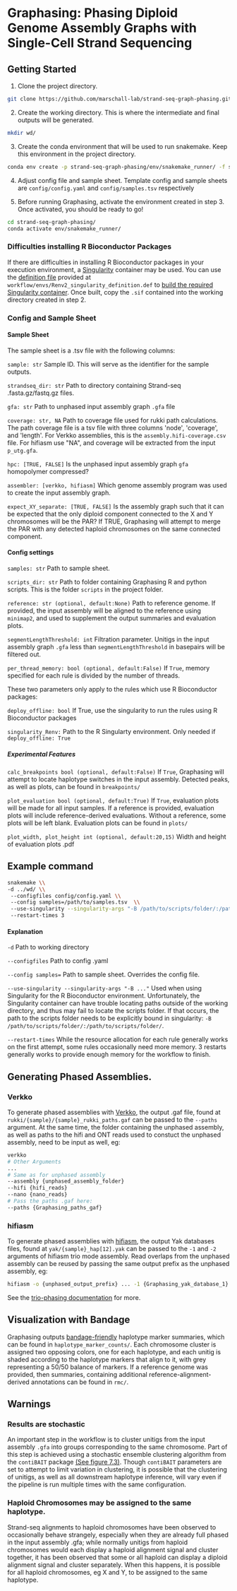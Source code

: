 # Graphasing: Phasing Diploid Genome Assembly Graphs with Single-Cell Strand Sequencing

## Getting Started

1. Clone the project directory.

```bash
git clone https://github.com/marschall-lab/strand-seq-graph-phasing.git
```
2. Create the working directory. This is where the intermediate and final outputs will be generated.

```bash
mkdir wd/
```

3. Create the conda environment that will be used to run snakemake. Keep this environment in the project directory. 

```bash
conda env create -p strand-seq-graph-phasing/env/snakemake_runner/ -f strand-seq-graph-phasing/workflow/envs/env_snakemake.yaml
```

4. Adjust config file and sample sheet. Template config and sample sheets are `config/config.yaml` and `config/samples.tsv` respectively

5. Before running Graphasing, activate the environment created in step 3. Once activated, you should be ready to go!

```bash
cd strand-seq-graph-phasing/
conda activate env/snakemake_runner/
```

### Difficulties installing R Bioconductor Packages

If there are difficulties in installing R Bioconductor packages in your execution environment, a [Singularity](https://docs.sylabs.io/guides/latest/user-guide/) container may be used. You can use the [definition file](https://docs.sylabs.io/guides/latest/user-guide/definition_files.html) provided at `workflow/envs/Renv2_singularity_definition.def` to [build the required Singularity container](https://docs.sylabs.io/guides/latest/user-guide/build_a_container.html). Once built, copy the `.sif` contained into the working directory created in step 2.

### Config and Sample Sheet

#### Sample Sheet

The sample sheet is a .tsv file with the following columns:

`sample: str` Sample ID. This will serve as the identifier for the sample outputs.	

`strandseq_dir: str` Path to directory containing Strand-seq .fasta.gz/fastq.gz files.	

`gfa: str` Path to unphased input assembly graph `.gfa` file

`coverage: str, NA` Path to coverage file used for rukki path calculations. The path coverage file is a tsv file with three columns 'node', 'coverage', and 'length'. For Verkko assemblies, this is the `assembly.hifi-coverage.csv` file. For hifiasm use "NA", and coverage will be extracted from the input `p_utg.gfa`.

`hpc: [TRUE, FALSE]` Is the unphased input assembly graph `gfa` homopolymer compressed?

`assembler: [verkko, hifiasm]` Which genome assembly program was used to create the input assembly graph. 

`expect_XY_separate: [TRUE, FALSE]` Is the assembly graph such that it can be expected that the only diploid component connected to the X and Y chromosomes will be the PAR? If TRUE, Graphasing will attempt to merge the PAR with any detected haploid chromosomes on the same connected component.

#### Config settings

`samples: str` Path to sample sheet. 

`scripts_dir: str` Path to folder containing Graphasing R and python scripts. This is the folder `scripts` in the project folder.

`reference: str (optional, default:None)` Path to reference genome. If provided, the input assembly will be aligned to the reference using `minimap2`, and used to supplement the output summaries and evaluation plots.

`segmentLengthThreshold: int` Filtration parameter. Unitigs in the input assembly graph `.gfa` less than `segmentLengthThreshold` in basepairs will be filtered out.

`per_thread_memory: bool (optional, default:False)` If `True`, memory specified for each rule is divided by the number of threads. 

These two parameters only apply to the rules which use R Bioconductor packages:

`deploy_offline: bool` If True, use the singularity to run the rules using R Bioconductor packages

`singularity_Renv:` Path to the R Singularty environment. Only needed if `deploy_offline: True`

##### Experimental Features
`calc_breakpoints bool (optional, default:False)` If `True`, Graphasing will attempt to locate haplotype switches in the input assembly. Detected peaks, as well as plots, can be found in `breakpoints/`

`plot_evaluation bool (optional, default:True)` If `True`, evaluation plots will be made for all input samples. If a reference is provided, evaluation plots will include reference-derived evaluations. Without a reference, some plots will be left blank. Evaluation plots can be found in `plots/`

`plot_width, plot_height int (optional, default:20,15)` Width and height of evaluation plots .pdf

## Example command

```bash
snakemake \\
-d ../wd/ \\
 --configfiles config/config.yaml \\
 --config samples=/path/to/samples.tsv  \\
 --use-singularity --singularity-args "-B /path/to/scripts/folder/:/path/to/scripts/folder/" \\
 --restart-times 3
```
#### Explanation

`-d` Path to working directory

`--configfiles` Path to config .yaml

`--config samples=` Path to sample sheet. Overrides the config file.

`--use-singularity --singularity-args "-B ..."` Used when using Singularity for the R Bioconductor environment. Unfortunately, the Singularity container can have trouble locating paths outside of the working directory, and thus may fail to locate the scripts folder. If that occurs, the path to the scripts folder needs to be explicitly bound in singularity: `-B /path/to/scripts/folder/:/path/to/scripts/folder/`.

`--restart-times` While the resource allocation for each rule generally works on the first attempt, some rules occasionally need more memory. 3 restarts generally works to provide enough memory for the workflow to finish.


## Generating Phased Assemblies.

### Verkko 
To generate phased assemblies with [Verkko](https://github.com/marbl/verkko), the output .gaf file, found at `rukki/{sample}/{sample}_rukki_paths.gaf` can be passed to the `--paths` argument. At the same time, the folder containing the unphased assembly, as well as paths to the hifi and ONT reads used to constuct the unphased assembly, need to be input as well, eg:

```bash
verkko
# Other Arguments
...
# Same as for unphased assembly
--assembly {unphased_assembly_folder}
--hifi {hifi_reads}
--nano {nano_reads}
# Pass the paths .gaf here:
--paths {Graphasing_paths_gaf}
```
### hifiasm

To generate phased assemblies with [hifiasm](https://github.com/chhylp123/hifiasm), the output Yak databases files, found at `yak/{sample}_hap[12].yak` can be passed to the `-1` and `-2` arguments of hifiasm trio mode assembly. Read overlaps from the unphased assembly can be reused by passing the same output prefix as the unphased assembly, eg:

```bash
hifiasm -o {unphased_output_prefix} ... -1 {Graphasing_yak_database_1} -2 {Graphasing_yak_database_2}
```

See the [trio-phasing documentation](https://hifiasm.readthedocs.io/en/latest/trio-assembly.html) for more.

## Visualization with Bandage

Graphasing outputs [bandage-friendly](https://rrwick.github.io/Bandage/) haplotype marker summaries, which can be found in `haplotype_marker_counts/`. Each chromosome cluster is assigned two opposing colors, one for each haplotype, and each unitig is shaded according to the haplotype markers that align to it, with grey representing a 50/50 balance of markers. If a reference genome was provided, then summaries, containing additional reference-alignment-derived annotations can be found in `rmc/`.

## Warnings

### Results are stochastic

An important step in the workflow is to cluster unitigs from the input assembly `.gfa` into groups corresponding to the same chromosome. Part of this step is achieved using a stochastic ensemble clustering algorithm from the `contiBAIT` package [(See figure 7.3)](https://open.library.ubc.ca/media/stream/pdf/24/1.0135595/1). Though `contiBAIT` parameters are set to attempt to limit variation in clustering, it is possible that the clustering of unitigs, as well as all downstream haplotype inference, will vary even if the pipeline is run multiple times with the same configuration.

### Haploid Chromosomes may be assigned to the same haplotype.

Strand-seq alignments to haploid chromosomes have been observed to occasionally behave strangely, especially when they are already full phased in the input assembly .gfa; while normally unitigs from haploid chromosomes would each display a haploid alignment signal and cluster together, it has been observed that some or all haploid can display a diploid alignment signal and cluster separately. When this happens, it is possible for all haploid chromosomes, eg X and Y, to be assigned to the same haplotype.